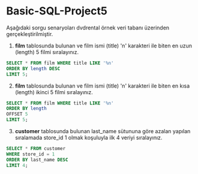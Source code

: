 # Basic-SQL-Project5

Aşağıdaki sorgu senaryoları dvdrental örnek veri tabanı üzerinden gerçekleştirilmiştir.

1. **film** tablosunda bulunan ve film ismi (title) 'n' karakteri ile biten en uzun (length) 5 filmi sıralayınız.

```sql
SELECT * FROM film WHERE title LIKE '%n'
ORDER BY length DESC
LIMIT 5;
```

2. **film** tablosunda bulunan ve film ismi (title) 'n' karakteri ile biten en kısa (length) ikinci 5 filmi sıralayınız.

```sql
SELECT * FROM film WHERE title LIKE '%n'
ORDER BY length 
OFFSET 5
LIMIT 5;
```

3. **customer** tablosunda bulunan last_name sütununa göre azalan yapılan sıralamada store_id 1 olmak koşuluyla ilk 4 veriyi sıralayınız.

```sql
SELECT * FROM customer 
WHERE store_id = 1 
ORDER BY last_name DESC
LIMIT 4;
```